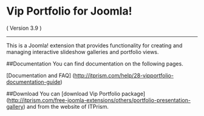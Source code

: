 Vip Portfolio for Joomla! 
==========================
( Version 3.9 )
- - - 

This is a Joomla! extension that provides functionality for creating and managing interactive slideshow galleries and portfolio views. 

##Documentation
You can find documentation on the following pages.

[Documentation and FAQ] (http://itprism.com/help/28-vipportfolio-documentation-guide)

##Download
You can [download Vip Portfolio package] (http://itprism.com/free-joomla-extensions/others/portfolio-presentation-gallery) and from the website of ITPrism.
